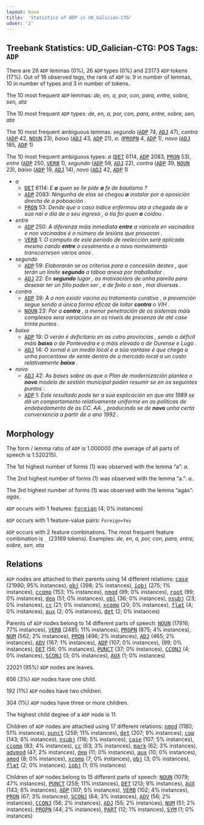 ```yaml
---
layout: base
title:  'Statistics of ADP in UD_Galician-CTG'
udver: '2'
---
```


## Treebank Statistics: UD_Galician-CTG: POS Tags: `ADP`

There are 26 `ADP` lemmas (0%), 26 `ADP` types (0%) and 23173 `ADP` tokens (17%).
Out of 16 observed tags, the rank of `ADP` is: 9 in number of lemmas, 10 in number of types and 3 in number of tokens.

The 10 most frequent `ADP` lemmas: <em>de, en, a, por, con, para, entre, sobre, sen, ata</em>

The 10 most frequent `ADP` types:  <em>de, en, a, por, con, para, entre, sobre, sen, ata</em>

The 10 most frequent ambiguous lemmas: <em>segundo</em> (<tt><a href="gl_ctg-pos-ADP.html">ADP</a></tt> 74, <tt><a href="gl_ctg-pos-ADJ.html">ADJ</a></tt> 47), <em>contra</em> (<tt><a href="gl_ctg-pos-ADP.html">ADP</a></tt> 42, <tt><a href="gl_ctg-pos-NOUN.html">NOUN</a></tt> 23), <em>baixo</em> (<tt><a href="gl_ctg-pos-ADJ.html">ADJ</a></tt> 43, <tt><a href="gl_ctg-pos-ADP.html">ADP</a></tt> 21), <em>a.</em> (<tt><a href="gl_ctg-pos-PROPN.html">PROPN</a></tt> 4, <tt><a href="gl_ctg-pos-ADP.html">ADP</a></tt> 1), <em>novo</em> (<tt><a href="gl_ctg-pos-ADJ.html">ADJ</a></tt> 185, <tt><a href="gl_ctg-pos-ADP.html">ADP</a></tt> 1)

The 10 most frequent ambiguous types:  <em>a</em> (<tt><a href="gl_ctg-pos-DET.html">DET</a></tt> 6114, <tt><a href="gl_ctg-pos-ADP.html">ADP</a></tt> 2083, <tt><a href="gl_ctg-pos-PRON.html">PRON</a></tt> 53), <em>entre</em> (<tt><a href="gl_ctg-pos-ADP.html">ADP</a></tt> 250, <tt><a href="gl_ctg-pos-VERB.html">VERB</a></tt> 1), <em>segundo</em> (<tt><a href="gl_ctg-pos-ADP.html">ADP</a></tt> 59, <tt><a href="gl_ctg-pos-ADJ.html">ADJ</a></tt> 22), <em>contra</em> (<tt><a href="gl_ctg-pos-ADP.html">ADP</a></tt> 39, <tt><a href="gl_ctg-pos-NOUN.html">NOUN</a></tt> 23), <em>baixo</em> (<tt><a href="gl_ctg-pos-ADP.html">ADP</a></tt> 19, <tt><a href="gl_ctg-pos-ADJ.html">ADJ</a></tt> 14), <em>novo</em> (<tt><a href="gl_ctg-pos-ADJ.html">ADJ</a></tt> 42, <tt><a href="gl_ctg-pos-ADP.html">ADP</a></tt> 1)


* <em>a</em>
  * <tt><a href="gl_ctg-pos-DET.html">DET</a></tt> 6114: <em>E <b>a</b> quen se lle pide <b>a</b> fe de bautismo ?</em>
  * <tt><a href="gl_ctg-pos-ADP.html">ADP</a></tt> 2083: <em>Ningunha de elas se chegou <b>a</b> instalar por a oposición directa de a poboación .</em>
  * <tt><a href="gl_ctg-pos-PRON.html">PRON</a></tt> 53: <em>Dende que o caso índice enfermou ata a chegada de a súa nai o día de o seu ingreso , a tía foi quen <b>a</b> coidou .</em>
* <em>entre</em>
  * <tt><a href="gl_ctg-pos-ADP.html">ADP</a></tt> 250: <em>A diferenza máis inmediata <b>entre</b> a varicela en vacinados e non vacinados é o número de lesións que provocan .</em>
  * <tt><a href="gl_ctg-pos-VERB.html">VERB</a></tt> 1: <em>O cómputo de este período de reelección será aplicado mesmo cando <b>entre</b> o cesamento e o novo nomeamento transcorresen varios anos .</em>
* <em>segundo</em>
  * <tt><a href="gl_ctg-pos-ADP.html">ADP</a></tt> 59: <em>Elaborarán se os criterios para a concesión destes , que terán un límite <b>segundo</b> a táboa anexa por traballador .</em>
  * <tt><a href="gl_ctg-pos-ADJ.html">ADJ</a></tt> 22: <em>En <b>segundo</b> lugar , as motivacións de unha parella para desexar ter un fillo poden ser , e de feito o son , moi diversas .</em>
* <em>contra</em>
  * <tt><a href="gl_ctg-pos-ADP.html">ADP</a></tt> 39: <em>A o non existir vacina ou tratamento curativo , a prevención segue sendo a única forma eficaz de loitar <b>contra</b> o VIH .</em>
  * <tt><a href="gl_ctg-pos-NOUN.html">NOUN</a></tt> 23: <em>Por a <b>contra</b> , a menor penetración de os sistemas máis complexos xera variacións en os niveis de presenza de até case trinta puntos .</em>
* <em>baixo</em>
  * <tt><a href="gl_ctg-pos-ADP.html">ADP</a></tt> 19: <em>O verán é deficitario en as catro provincias , sendo o déficit máis <b>baixo</b> o de Pontevedra e o máis elevado o de Ourense e Lugo .</em>
  * <tt><a href="gl_ctg-pos-ADJ.html">ADJ</a></tt> 14: <em>O xornal é un medio local e a súa vantaxe é que chega a unha porcentaxe de xente dentro de o mercado local a un custo relativamente <b>baixo</b> .</em>
* <em>novo</em>
  * <tt><a href="gl_ctg-pos-ADJ.html">ADJ</a></tt> 42: <em>As bases sobre as que o Plan de modernización plantea o <b>novo</b> modelo de xestión municipal poden resumir se en os seguintes puntos :</em>
  * <tt><a href="gl_ctg-pos-ADP.html">ADP</a></tt> 1: <em>Este resultado pode ter a súa explicación en que ata 1989 se dá un comportamento relativamente uniforme en as políticas de endebedamento de as CC. AA. , producindo se de <b>novo</b> unha certa converxencia a partir de o ano 1992 .</em>

## Morphology

The form / lemma ratio of `ADP` is 1.000000 (the average of all parts of speech is 1.520215).

The 1st highest number of forms (1) was observed with the lemma “a”: <em>a</em>.

The 2nd highest number of forms (1) was observed with the lemma “a.”: <em>a.</em>.

The 3rd highest number of forms (1) was observed with the lemma “agás”: <em>agás</em>.

`ADP` occurs with 1 features: <tt><a href="gl_ctg-feat-Foreign.html">Foreign</a></tt> (4; 0% instances)

`ADP` occurs with 1 feature-value pairs: `Foreign=Yes`

`ADP` occurs with 2 feature combinations.
The most frequent feature combination is `_` (23169 tokens).
Examples: <em>de, en, a, por, con, para, entre, sobre, sen, ata</em>


## Relations

`ADP` nodes are attached to their parents using 14 different relations: <tt><a href="gl_ctg-dep-case.html">case</a></tt> (21990; 95% instances), <tt><a href="gl_ctg-dep-obj.html">obj</a></tt> (398; 2% instances), <tt><a href="gl_ctg-dep-iobj.html">iobj</a></tt> (275; 1% instances), <tt><a href="gl_ctg-dep-ccomp.html">ccomp</a></tt> (153; 1% instances), <tt><a href="gl_ctg-dep-nmod.html">nmod</a></tt> (99; 0% instances), <tt><a href="gl_ctg-dep-root.html">root</a></tt> (99; 0% instances), <tt><a href="gl_ctg-dep-dep.html">dep</a></tt> (51; 0% instances), <tt><a href="gl_ctg-dep-obl.html">obl</a></tt> (36; 0% instances), <tt><a href="gl_ctg-dep-nsubj.html">nsubj</a></tt> (23; 0% instances), <tt><a href="gl_ctg-dep-cc.html">cc</a></tt> (21; 0% instances), <tt><a href="gl_ctg-dep-xcomp.html">xcomp</a></tt> (20; 0% instances), <tt><a href="gl_ctg-dep-flat.html">flat</a></tt> (4; 0% instances), <tt><a href="gl_ctg-dep-aux.html">aux</a></tt> (2; 0% instances), <tt><a href="gl_ctg-dep-det.html">det</a></tt> (2; 0% instances)

Parents of `ADP` nodes belong to 14 different parts of speech: <tt><a href="gl_ctg-pos-NOUN.html">NOUN</a></tt> (17816; 77% instances), <tt><a href="gl_ctg-pos-VERB.html">VERB</a></tt> (2485; 11% instances), <tt><a href="gl_ctg-pos-PROPN.html">PROPN</a></tt> (875; 4% instances), <tt><a href="gl_ctg-pos-NUM.html">NUM</a></tt> (562; 2% instances), <tt><a href="gl_ctg-pos-PRON.html">PRON</a></tt> (496; 2% instances), <tt><a href="gl_ctg-pos-ADJ.html">ADJ</a></tt> (465; 2% instances), <tt><a href="gl_ctg-pos-ADV.html">ADV</a></tt> (167; 1% instances), <tt><a href="gl_ctg-pos-ADP.html">ADP</a></tt> (107; 0% instances),  (99; 0% instances), <tt><a href="gl_ctg-pos-DET.html">DET</a></tt> (56; 0% instances), <tt><a href="gl_ctg-pos-PUNCT.html">PUNCT</a></tt> (37; 0% instances), <tt><a href="gl_ctg-pos-CCONJ.html">CCONJ</a></tt> (4; 0% instances), <tt><a href="gl_ctg-pos-SCONJ.html">SCONJ</a></tt> (3; 0% instances), <tt><a href="gl_ctg-pos-AUX.html">AUX</a></tt> (1; 0% instances)

22021 (95%) `ADP` nodes are leaves.

656 (3%) `ADP` nodes have one child.

192 (1%) `ADP` nodes have two children.

304 (1%) `ADP` nodes have three or more children.

The highest child degree of a `ADP` node is 11.

Children of `ADP` nodes are attached using 17 different relations: <tt><a href="gl_ctg-dep-nmod.html">nmod</a></tt> (1180; 51% instances), <tt><a href="gl_ctg-dep-punct.html">punct</a></tt> (259; 11% instances), <tt><a href="gl_ctg-dep-det.html">det</a></tt> (207; 9% instances), <tt><a href="gl_ctg-dep-cop.html">cop</a></tt> (143; 6% instances), <tt><a href="gl_ctg-dep-nsubj.html">nsubj</a></tt> (116; 5% instances), <tt><a href="gl_ctg-dep-case.html">case</a></tt> (107; 5% instances), <tt><a href="gl_ctg-dep-ccomp.html">ccomp</a></tt> (83; 4% instances), <tt><a href="gl_ctg-dep-cc.html">cc</a></tt> (63; 3% instances), <tt><a href="gl_ctg-dep-mark.html">mark</a></tt> (62; 3% instances), <tt><a href="gl_ctg-dep-advmod.html">advmod</a></tt> (47; 2% instances), <tt><a href="gl_ctg-dep-dep.html">dep</a></tt> (11; 0% instances), <tt><a href="gl_ctg-dep-aux.html">aux</a></tt> (10; 0% instances), <tt><a href="gl_ctg-dep-amod.html">amod</a></tt> (8; 0% instances), <tt><a href="gl_ctg-dep-xcomp.html">xcomp</a></tt> (7; 0% instances), <tt><a href="gl_ctg-dep-obj.html">obj</a></tt> (3; 0% instances), <tt><a href="gl_ctg-dep-flat.html">flat</a></tt> (2; 0% instances), <tt><a href="gl_ctg-dep-iobj.html">iobj</a></tt> (1; 0% instances)

Children of `ADP` nodes belong to 15 different parts of speech: <tt><a href="gl_ctg-pos-NOUN.html">NOUN</a></tt> (1079; 47% instances), <tt><a href="gl_ctg-pos-PUNCT.html">PUNCT</a></tt> (259; 11% instances), <tt><a href="gl_ctg-pos-DET.html">DET</a></tt> (213; 9% instances), <tt><a href="gl_ctg-pos-AUX.html">AUX</a></tt> (143; 6% instances), <tt><a href="gl_ctg-pos-ADP.html">ADP</a></tt> (107; 5% instances), <tt><a href="gl_ctg-pos-VERB.html">VERB</a></tt> (102; 4% instances), <tt><a href="gl_ctg-pos-PRON.html">PRON</a></tt> (67; 3% instances), <tt><a href="gl_ctg-pos-SCONJ.html">SCONJ</a></tt> (64; 3% instances), <tt><a href="gl_ctg-pos-ADV.html">ADV</a></tt> (56; 2% instances), <tt><a href="gl_ctg-pos-CCONJ.html">CCONJ</a></tt> (56; 2% instances), <tt><a href="gl_ctg-pos-ADJ.html">ADJ</a></tt> (55; 2% instances), <tt><a href="gl_ctg-pos-NUM.html">NUM</a></tt> (51; 2% instances), <tt><a href="gl_ctg-pos-PROPN.html">PROPN</a></tt> (44; 2% instances), <tt><a href="gl_ctg-pos-PART.html">PART</a></tt> (12; 1% instances), <tt><a href="gl_ctg-pos-SYM.html">SYM</a></tt> (1; 0% instances)

